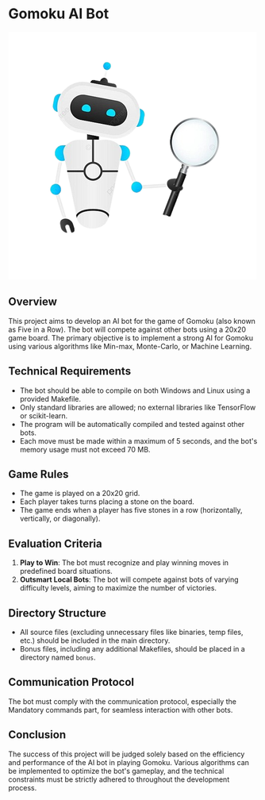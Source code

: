 # Gomoku AI Bot

![Illustration](illus.png)

## Overview
This project aims to develop an AI bot for the game of Gomoku (also known as Five in a Row). The bot will compete against other bots using a 20x20 game board. The primary objective is to implement a strong AI for Gomoku using various algorithms like Min-max, Monte-Carlo, or Machine Learning.

## Technical Requirements
- The bot should be able to compile on both Windows and Linux using a provided Makefile.
- Only standard libraries are allowed; no external libraries like TensorFlow or scikit-learn.
- The program will be automatically compiled and tested against other bots.
- Each move must be made within a maximum of 5 seconds, and the bot's memory usage must not exceed 70 MB.

## Game Rules
- The game is played on a 20x20 grid.
- Each player takes turns placing a stone on the board.
- The game ends when a player has five stones in a row (horizontally, vertically, or diagonally).

## Evaluation Criteria
1. **Play to Win**: The bot must recognize and play winning moves in predefined board situations.
2. **Outsmart Local Bots**: The bot will compete against bots of varying difficulty levels, aiming to maximize the number of victories.

## Directory Structure
- All source files (excluding unnecessary files like binaries, temp files, etc.) should be included in the main directory.
- Bonus files, including any additional Makefiles, should be placed in a directory named `bonus`.

## Communication Protocol
The bot must comply with the communication protocol, especially the Mandatory commands part, for seamless interaction with other bots.

## Conclusion
The success of this project will be judged solely based on the efficiency and performance of the AI bot in playing Gomoku. Various algorithms can be implemented to optimize the bot's gameplay, and the technical constraints must be strictly adhered to throughout the development process.
